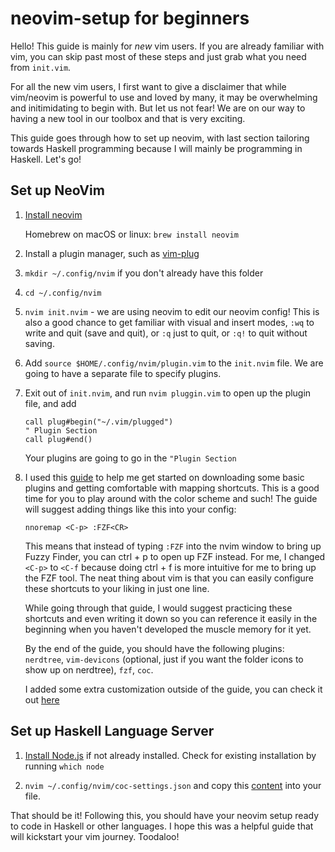 # neovim-setup for beginners
Hello! This guide is mainly for *new* vim users. If you are already familiar with vim, you can skip past most of these steps and just grab what you need from `init.vim`.

For all the new vim users, I first want to give a disclaimer that while vim/neovim is powerful to use and loved by many, it may be overwhelming and initimidating to begin with. But let us not fear! We are on our way to having a new tool in our toolbox and that is very exciting.

This guide goes through how to set up neovim, with last section tailoring towards Haskell programming because I will mainly be programming in Haskell. Let's go!

## Set up NeoVim
1. [Install neovim](https://github.com/neovim/neovim/wiki/Installing-Neovim)

   Homebrew on macOS or linux: `brew install neovim`
2. Install a plugin manager, such as [vim-plug](https://github.com/junegunn/vim-plug#neovim)

3. `mkdir ~/.config/nvim` if you don't already have this folder

4. `cd ~/.config/nvim`

5. `nvim init.nvim` - we are using neovim to edit our neovim config! This is also a good chance to get familiar with visual and insert modes, `:wq` to write and quit (save and quit), or `:q` just to quit, or `:q!` to quit without saving.

6. Add `source $HOME/.config/nvim/plugin.vim` to the `init.nvim` file. We are going to have a separate file to specify plugins. 

7. Exit out of `init.nvim`, and run `nvim pluggin.vim` to open up the plugin file, and add
   ```
   call plug#begin("~/.vim/plugged")
   " Plugin Section
   call plug#end()
   ```

   Your plugins are going to go in the `"Plugin Section`

8. I used this [guide](https://betterprogramming.pub/setting-up-neovim-for-web-development-in-2020-d800de3efacd) to help me get started on downloading some basic plugins and getting comfortable with mapping shortcuts. This is a good time for you to play around with the color scheme and such! The guide will suggest adding things like this into your config:

   `nnoremap <C-p> :FZF<CR>`

   This means that instead of typing `:FZF` into the nvim window to bring up Fuzzy Finder, you can ctrl + p to open up FZF instead. For me, I changed `<C-p>` to `<C-f` because doing ctrl + f is more intuitive for me to bring up the FZF tool. The neat thing about vim is that you can easily configure these shortcuts to your liking in just one line.

   While going through that guide, I would suggest practicing these shortcuts and even writing it down so you can reference it easily in the beginning when you haven't developed the muscle memory for it yet.

   By the end of the guide, you should have the following plugins: `nerdtree`, `vim-devicons` (optional, just if you want the folder icons to show up on nerdtree), `fzf`, `coc`. 
   
   I added some extra customization outside of the guide, you can check it out [here](https://github.com/anniechen18/neovim-setup/blob/master/init.vim)
   
## Set up Haskell Language Server

1. [Install Node.js](https://nodejs.org/en/download/) if not already installed. Check for existing installation by running `which node`

2. `nvim ~/.config/nvim/coc-settings.json` and copy this [content](https://github.com/anniechen18/neovim-setup/blob/master/coc-settings.json) into your file.

That should be it! Following this, you should have your neovim setup ready to code in Haskell or other languages. I hope this was a helpful guide that will kickstart your vim journey. Toodaloo!
